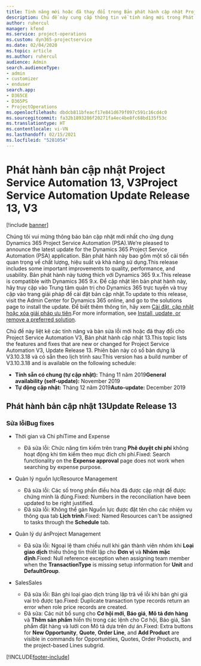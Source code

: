 ```yaml
---
title: Tính năng mới hoặc đã thay đổi trong Bản phát hành cập nhật Project Service Automation 13, V3
description: Chủ đề này cung cấp thông tin về tính năng mới trong Phát hành bản cập nhật Project Service Automation 13, V3.
author: ruhercul
manager: kfend
ms.service: project-operations
ms.custom: dyn365-projectservice
ms.date: 02/04/2020
ms.topic: article
ms.author: ruhercul
audience: Admin
search.audienceType:
- admin
- customizer
- enduser
search.app:
- D365CE
- D365PS
- ProjectOperations
ms.openlocfilehash: dbdcb811bfeacf17e841d679f097c591c16cd4c0
ms.sourcegitcommit: fa32b1893286f20271fa4ec4be8fc68bd135f53c
ms.translationtype: HT
ms.contentlocale: vi-VN
ms.lasthandoff: 02/15/2021
ms.locfileid: "5281054"
---
```

# <a name="project-service-automation-update-release-13-v3"></a><span data-ttu-id="a5a04-103">Phát hành bản cập nhật Project Service Automation 13, V3</span><span class="sxs-lookup"><span data-stu-id="a5a04-103">Project Service Automation Update Release 13, V3</span></span>

[!include [banner](../includes/psa-now-project-operations.md)]

<span data-ttu-id="a5a04-104">Chúng tôi vui mừng thông báo bản cập nhật mới nhất cho ứng dụng Dynamics 365 Project Service Automation (PSA).</span><span class="sxs-lookup"><span data-stu-id="a5a04-104">We’re pleased to announce the latest update for the Dynamics 365 Project Service Automation (PSA) application.</span></span> <span data-ttu-id="a5a04-105">Bản phát hành này bao gồm một số cải tiến quan trọng về chất lượng, hiệu suất và khả năng sử dụng.</span><span class="sxs-lookup"><span data-stu-id="a5a04-105">This release includes some important improvements to quality, performance, and usability.</span></span> <span data-ttu-id="a5a04-106">Bản phát hành này tương thích với Dynamics 365 9.x.</span><span class="sxs-lookup"><span data-stu-id="a5a04-106">This release is compatible with Dynamics 365 9.x.</span></span> <span data-ttu-id="a5a04-107">Để cập nhật lên bản phát hành này, hãy truy cập vào Trung tâm quản trị cho Dynamics 365 trực tuyến và truy cập vào trang giải pháp để cài đặt bản cập nhật.</span><span class="sxs-lookup"><span data-stu-id="a5a04-107">To update to this release, visit the Admin Center for Dynamics 365 online, and go to the solutions page to install the update.</span></span> <span data-ttu-id="a5a04-108">Để biết thêm thông tin, hãy xem [Cài đặt, cập nhật hoặc xóa giải pháp ưu tiên](https://docs.microsoft.com/power-platform/admin/install-remove-preferred-solution).</span><span class="sxs-lookup"><span data-stu-id="a5a04-108">For more information, see [Install, update, or remove a preferred solution](https://docs.microsoft.com/power-platform/admin/install-remove-preferred-solution).</span></span>

<span data-ttu-id="a5a04-109">Chủ đề này liệt kê các tính năng và bản sửa lỗi mới hoặc đã thay đổi cho Project Service Automation V3, Bản phát hành cập nhật 13.</span><span class="sxs-lookup"><span data-stu-id="a5a04-109">This topic lists the features and fixes that are new or changed for Project Service Automation V3, Update Release 13.</span></span> <span data-ttu-id="a5a04-110">Phiên bản này có số bản dựng là V3.10.3.18 và có sẵn theo lịch trình sau:</span><span class="sxs-lookup"><span data-stu-id="a5a04-110">This version has a build number of V3.10.3.18 and is available on the following schedule:</span></span>

- <span data-ttu-id="a5a04-111">**Tính sẵn có chung (tự cập nhật):** Tháng 11 năm 2019</span><span class="sxs-lookup"><span data-stu-id="a5a04-111">**General availability (self-update):** November 2019</span></span>
- <span data-ttu-id="a5a04-112">**Tự động cập nhật:** Tháng 12 năm 2019</span><span class="sxs-lookup"><span data-stu-id="a5a04-112">**Auto-update:** December 2019</span></span>


## <a name="update-release-13"></a><span data-ttu-id="a5a04-113">Phát hành bản cập nhật 13</span><span class="sxs-lookup"><span data-stu-id="a5a04-113">Update Release 13</span></span> 

### <a name="bug-fixes"></a><span data-ttu-id="a5a04-114">Sửa lỗi</span><span class="sxs-lookup"><span data-stu-id="a5a04-114">Bug fixes</span></span>

- <span data-ttu-id="a5a04-115">Thời gian và Chi phí</span><span class="sxs-lookup"><span data-stu-id="a5a04-115">Time and Expense</span></span>

     - <span data-ttu-id="a5a04-116">Đã sửa lỗi: Chức năng tìm kiếm trên trang **Phê duyệt chi phí** không hoạt động khi tìm kiếm theo mục đích chi phí.</span><span class="sxs-lookup"><span data-stu-id="a5a04-116">Fixed: Search functionality on the **Expense approval** page does not work when searching by expense purpose.</span></span>

- <span data-ttu-id="a5a04-117">Quản lý nguồn lực</span><span class="sxs-lookup"><span data-stu-id="a5a04-117">Resource Management</span></span>

     - <span data-ttu-id="a5a04-118">Đã sửa lỗi: Các số trong phần điều hòa đã được cập nhật để được chứng minh là đúng.</span><span class="sxs-lookup"><span data-stu-id="a5a04-118">Fixed: Numbers in the reconciliation have been updated to be right justified.</span></span>
     - <span data-ttu-id="a5a04-119">Đã sửa lỗi: Không thể gán Nguồn lực được đặt tên cho các nhiệm vụ thông qua tab **Lịch trình**.</span><span class="sxs-lookup"><span data-stu-id="a5a04-119">Fixed: Named Resources can't be assigned to tasks through the **Schedule** tab.</span></span>

- <span data-ttu-id="a5a04-120">Quản lý dự án</span><span class="sxs-lookup"><span data-stu-id="a5a04-120">Project Management</span></span>

     - <span data-ttu-id="a5a04-121">Đã sửa lỗi: Ngoại lệ tham chiếu null khi gán thành viên nhóm khi **Loại giao dịch** thiếu thông tin thiết lập cho **Đơn vị** và **Nhóm mặc định**.</span><span class="sxs-lookup"><span data-stu-id="a5a04-121">Fixed: Null reference exception when assigning team member when the **TransactionType** is missing setup information for **Unit** and **DefaultGroup**.</span></span>

- <span data-ttu-id="a5a04-122">Sales</span><span class="sxs-lookup"><span data-stu-id="a5a04-122">Sales</span></span>

     - <span data-ttu-id="a5a04-123">Đã sửa lỗi: Bản ghi loại giao dịch trùng lặp trả về lỗi khi bản ghi giá vai trò được tạo.</span><span class="sxs-lookup"><span data-stu-id="a5a04-123">Fixed: Duplicate transaction type records return an error when role price records are created.</span></span>
     - <span data-ttu-id="a5a04-124">Đã sửa: Các nút bổ sung cho **Cơ hội mới**, **Báo giá**, **Mô tả đơn hàng** và **Thêm sản phẩm** hiển thị trong các lệnh cho Cơ hội, Báo giá, Sản phẩm đặt hàng và lưới con Mô tả dựa trên dự án.</span><span class="sxs-lookup"><span data-stu-id="a5a04-124">Fixed: Extra buttons for **New Opportunity**, **Quote**, **Order Line**, and **Add Product** are visible in commands for Opportunities, Quotes, Order Products, and the project-based Lines subgrid.</span></span>




[!INCLUDE[footer-include](../includes/footer-banner.md)]